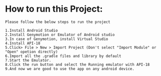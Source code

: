 # How to run this Project:
	Please follow the below steps to run the project

	1.Install Android Studio
	2.Install Genymotion or Emulator of Android studio 
	3.In case of Genymotion, install Virtual Studio
	4.Install API-18
	5.Click> File > New > Import Project (Don't select "Import Module" or "Open" opetion directly)
	6.Import all the .gradle files and library by default
	7.Start the Emulator.
	8.Click the run button and select the Running emulator with API-18
	9.And now we are good to use the app on any android device.
